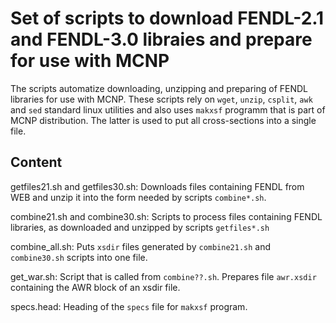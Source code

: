 # Set of scripts to download FENDL-2.1 and FENDL-3.0 libraies and prepare for use with MCNP


The scripts automatize downloading, unzipping and preparing of FENDL libraries
for use with MCNP.  These scripts rely on `wget`, `unzip`, `csplit`, `awk` and
`sed`  standard linux utilities and also uses `makxsf` programm that is part of
MCNP distribution. The latter is used to put all cross-sections into a single
file.

## Content

getfiles21.sh and getfiles30.sh:
    Downloads files containing FENDL from WEB and unzip it into the form needed by scripts `combine*.sh`.

combine21.sh and combine30.sh:
    Scripts to process files containing FENDL libraries, as downloaded and unzipped by scripts `getfiles*.sh`

combine_all.sh:
    Puts `xsdir` files generated by `combine21.sh` and `combine30.sh` scripts into one file.

get_war.sh: 
    Script that is called from `combine??.sh`. Prepares file `awr.xsdir` containing the AWR block
    of an xsdir file.

specs.head:
    Heading of the `specs` file for `makxsf` program.



